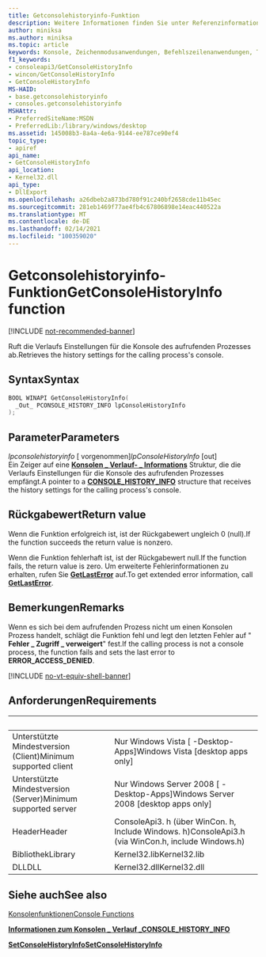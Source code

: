 ```yaml
---
title: Getconsolehistoryinfo-Funktion
description: Weitere Informationen finden Sie unter Referenzinformationen zur getconsolehistoryinfo-Funktion, die die Verlaufs Einstellungen für die Konsole des aufrufenden Prozesses abruft.
author: miniksa
ms.author: miniksa
ms.topic: article
keywords: Konsole, Zeichenmodusanwendungen, Befehlszeilenanwendungen, Terminalanwendungen, Konsolen-API
f1_keywords:
- consoleapi3/GetConsoleHistoryInfo
- wincon/GetConsoleHistoryInfo
- GetConsoleHistoryInfo
MS-HAID:
- base.getconsolehistoryinfo
- consoles.getconsolehistoryinfo
MSHAttr:
- PreferredSiteName:MSDN
- PreferredLib:/library/windows/desktop
ms.assetid: 145008b3-8a4a-4e6a-9144-ee787ce90ef4
topic_type:
- apiref
api_name:
- GetConsoleHistoryInfo
api_location:
- Kernel32.dll
api_type:
- DllExport
ms.openlocfilehash: a26dbeb2a873bd780f91c240bf2658cde11b45ec
ms.sourcegitcommit: 281eb1469f77ae4fb4c67806898e14eac440522a
ms.translationtype: MT
ms.contentlocale: de-DE
ms.lasthandoff: 02/14/2021
ms.locfileid: "100359020"
---
```

# <a name="getconsolehistoryinfo-function"></a><span data-ttu-id="bd544-104">Getconsolehistoryinfo-Funktion</span><span class="sxs-lookup"><span data-stu-id="bd544-104">GetConsoleHistoryInfo function</span></span>

[!INCLUDE [not-recommended-banner](./includes/not-recommended-banner.md)]

<span data-ttu-id="bd544-105">Ruft die Verlaufs Einstellungen für die Konsole des aufrufenden Prozesses ab.</span><span class="sxs-lookup"><span data-stu-id="bd544-105">Retrieves the history settings for the calling process's console.</span></span>

## <a name="syntax"></a><span data-ttu-id="bd544-106">Syntax</span><span class="sxs-lookup"><span data-stu-id="bd544-106">Syntax</span></span>

```C
BOOL WINAPI GetConsoleHistoryInfo(
  _Out_ PCONSOLE_HISTORY_INFO lpConsoleHistoryInfo
);
```

## <a name="parameters"></a><span data-ttu-id="bd544-107">Parameter</span><span class="sxs-lookup"><span data-stu-id="bd544-107">Parameters</span></span>

<span data-ttu-id="bd544-108">*lpconsolehistoryinfo* \[ vorgenommen\]</span><span class="sxs-lookup"><span data-stu-id="bd544-108">*lpConsoleHistoryInfo* \[out\]</span></span>  
<span data-ttu-id="bd544-109">Ein Zeiger auf eine [**Konsolen \_ Verlauf- \_ Informations**](console-history-info.md) Struktur, die die Verlaufs Einstellungen für die Konsole des aufrufenden Prozesses empfängt.</span><span class="sxs-lookup"><span data-stu-id="bd544-109">A pointer to a [**CONSOLE\_HISTORY\_INFO**](console-history-info.md) structure that receives the history settings for the calling process's console.</span></span>

## <a name="return-value"></a><span data-ttu-id="bd544-110">Rückgabewert</span><span class="sxs-lookup"><span data-stu-id="bd544-110">Return value</span></span>

<span data-ttu-id="bd544-111">Wenn die Funktion erfolgreich ist, ist der Rückgabewert ungleich 0 (null).</span><span class="sxs-lookup"><span data-stu-id="bd544-111">If the function succeeds the return value is nonzero.</span></span>

<span data-ttu-id="bd544-112">Wenn die Funktion fehlerhaft ist, ist der Rückgabewert null.</span><span class="sxs-lookup"><span data-stu-id="bd544-112">If the function fails, the return value is zero.</span></span> <span data-ttu-id="bd544-113">Um erweiterte Fehlerinformationen zu erhalten, rufen Sie [**GetLastError**](/windows/win32/api/errhandlingapi/nf-errhandlingapi-getlasterror) auf.</span><span class="sxs-lookup"><span data-stu-id="bd544-113">To get extended error information, call [**GetLastError**](/windows/win32/api/errhandlingapi/nf-errhandlingapi-getlasterror).</span></span>

## <a name="remarks"></a><span data-ttu-id="bd544-114">Bemerkungen</span><span class="sxs-lookup"><span data-stu-id="bd544-114">Remarks</span></span>

<span data-ttu-id="bd544-115">Wenn es sich bei dem aufrufenden Prozess nicht um einen Konsolen Prozess handelt, schlägt die Funktion fehl und legt den letzten Fehler auf " **Fehler \_ Zugriff \_ verweigert**" fest.</span><span class="sxs-lookup"><span data-stu-id="bd544-115">If the calling process is not a console process, the function fails and sets the last error to **ERROR\_ACCESS\_DENIED**.</span></span>

[!INCLUDE [no-vt-equiv-shell-banner](./includes/no-vt-equiv-shell-banner.md)]

## <a name="requirements"></a><span data-ttu-id="bd544-116">Anforderungen</span><span class="sxs-lookup"><span data-stu-id="bd544-116">Requirements</span></span>

| &nbsp; | &nbsp; |
|-|-|
| <span data-ttu-id="bd544-117">Unterstützte Mindestversion (Client)</span><span class="sxs-lookup"><span data-stu-id="bd544-117">Minimum supported client</span></span> | <span data-ttu-id="bd544-118">Nur Windows Vista \[ -Desktop-Apps\]</span><span class="sxs-lookup"><span data-stu-id="bd544-118">Windows Vista \[desktop apps only\]</span></span> |
| <span data-ttu-id="bd544-119">Unterstützte Mindestversion (Server)</span><span class="sxs-lookup"><span data-stu-id="bd544-119">Minimum supported server</span></span> | <span data-ttu-id="bd544-120">Nur Windows Server 2008 \[ -Desktop-Apps\]</span><span class="sxs-lookup"><span data-stu-id="bd544-120">Windows Server 2008 \[desktop apps only\]</span></span> |
| <span data-ttu-id="bd544-121">Header</span><span class="sxs-lookup"><span data-stu-id="bd544-121">Header</span></span> | <span data-ttu-id="bd544-122">ConsoleApi3. h (über WinCon. h, Include Windows. h)</span><span class="sxs-lookup"><span data-stu-id="bd544-122">ConsoleApi3.h (via WinCon.h, include Windows.h)</span></span> |
| <span data-ttu-id="bd544-123">Bibliothek</span><span class="sxs-lookup"><span data-stu-id="bd544-123">Library</span></span> | <span data-ttu-id="bd544-124">Kernel32.lib</span><span class="sxs-lookup"><span data-stu-id="bd544-124">Kernel32.lib</span></span> |
| <span data-ttu-id="bd544-125">DLL</span><span class="sxs-lookup"><span data-stu-id="bd544-125">DLL</span></span> | <span data-ttu-id="bd544-126">Kernel32.dll</span><span class="sxs-lookup"><span data-stu-id="bd544-126">Kernel32.dll</span></span> |

## <a name="see-also"></a><span data-ttu-id="bd544-127">Siehe auch</span><span class="sxs-lookup"><span data-stu-id="bd544-127">See also</span></span>

[<span data-ttu-id="bd544-128">Konsolenfunktionen</span><span class="sxs-lookup"><span data-stu-id="bd544-128">Console Functions</span></span>](console-functions.md)

[<span data-ttu-id="bd544-129">**Informationen zum Konsolen \_ Verlauf \_**</span><span class="sxs-lookup"><span data-stu-id="bd544-129">**CONSOLE\_HISTORY\_INFO**</span></span>](console-history-info.md)

[<span data-ttu-id="bd544-130">**SetConsoleHistoryInfo**</span><span class="sxs-lookup"><span data-stu-id="bd544-130">**SetConsoleHistoryInfo**</span></span>](setconsolehistoryinfo.md)